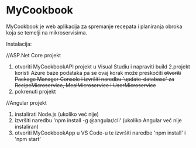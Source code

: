 # MyCookbook
 
MyCookbook je web aplikacija za spremanje recepata i planiranja obroka koja se temelji na mikroservisima.

Instalacija:

//ASP.Net Core projekt
1. otvoriti MyCookbookAPI projekt u Visual Studiu i napraviti build
2.projekt koristi Azure baze podataka pa se ovaj korak može preskočiti
  ~~otvoriti Package Manager Console i izvršiti naredbu 'update-database' za RecipeMicroservice, MealMicroservice i UserMicroservice~~
3. pokrenuti projekt

//Angular projekt
1. instalirati Node.js (ukoliko već nije)
2. izvršiti naredbu 'npm install -g @angular/cli' (ukoliko Angular već nije instaliran)
3. otvoriti MyCookbookApp u VS Code-u te izvršiti naredbe 'npm install' i 'npm start'
